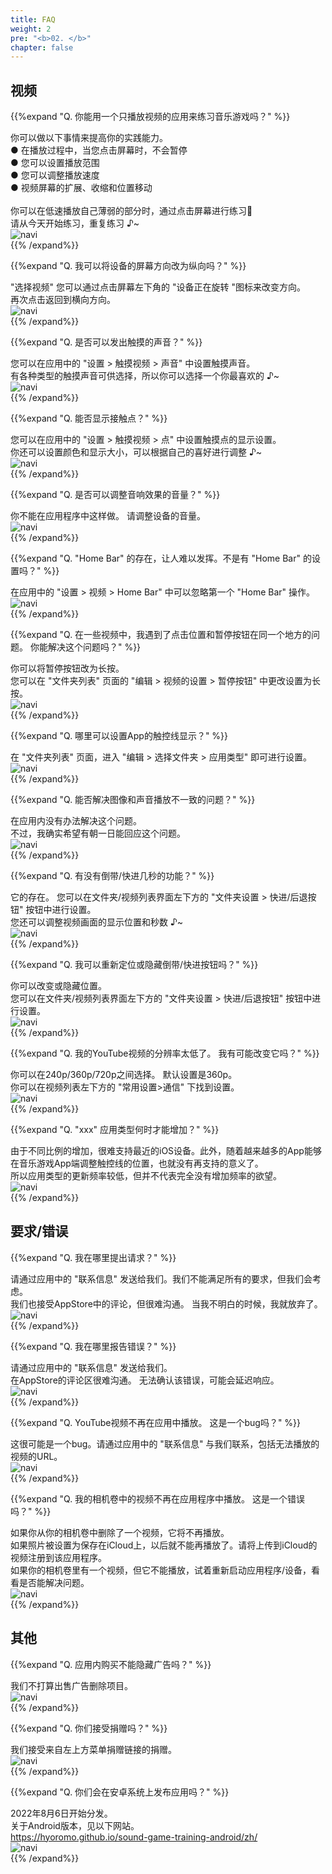 ```yaml
---
title: FAQ
weight: 2
pre: "<b>02. </b>"
chapter: false
---
```


## 视频

<!-- Q. 動画再生するだけのアプリで音/リズムゲームの練習になるのでしょうか？ -->
{{%expand "Q. 你能用一个只播放视频的应用来练习音乐游戏吗？" %}}
<div class="balloon">
你可以做以下事情来提高你的实践能力。<br>
● 在播放过程中，当您点击屏幕时，不会暂停<br>
● 您可以设置播放范围<br>
● 您可以调整播放速度<br>
● 视频屏幕的扩展、收缩和位置移动<br>
<br>
你可以在低速播放自己薄弱的部分时，通过点击屏幕进行练习💪<br>请从今天开始练习，重复练习 ♪~
</div>
<div class="box"><img src="navi_001.png" alt="navi" class="img-right"></div>
{{% /expand%}}
<br>

<!-- Q. 縦向きにする事は出来ますか？ -->
{{%expand "Q. 我可以将设备的屏幕方向改为纵向吗？" %}}
<div class="balloon">
"选择视频" 您可以通过点击屏幕左下角的 "设备正在旋转 "图标来改变方向。<br>
再次点击返回到横向方向。
</div>
<div class="box"><img src="navi_001.png" alt="navi" class="img-right"></div>
{{% /expand%}}
<br>

<!-- Q. タッチ音を鳴らす事は出来ますか？ -->
{{%expand "Q. 是否可以发出触摸的声音？" %}}
<div class="balloon">
您可以在应用中的 "设置 > 触摸视频 > 声音" 中设置触摸声音。<br>
有各种类型的触摸声音可供选择，所以你可以选择一个你最喜欢的 ♪~
</div>
<div class="box"><img src="navi_002.png" alt="navi" class="img-right"></div>
{{% /expand%}}
<br>

<!-- Q. タッチ箇所を表示する事は出来ますか？ -->
{{%expand "Q. 能否显示接触点？" %}}
<div class="balloon">
您可以在应用中的 "设置 > 触摸视频 > 点" 中设置触摸点的显示设置。<br>
你还可以设置颜色和显示大小，可以根据自己的喜好进行调整 ♪~
</div>
<div class="box"><img src="navi_002.png" alt="navi" class="img-right"></div>
{{% /expand%}}
<br>

<!-- Q. 効果音の音量調整は行なえますか？ -->
{{%expand "Q. 是否可以调整音响效果的音量？" %}}
<div class="balloon">
你不能在应用程序中这样做。 请调整设备的音量。
</div>
<div class="box"><img src="navi_004.png" alt="navi" class="img-right"></div>
{{% /expand%}}
<br>

<!-- Q. 疑似プレイ中にホームバーが邪魔でプレイし難いです。ホームバー設定は無いですか？ -->
{{%expand "Q. \"Home Bar\" 的存在，让人难以发挥。不是有 \"Home Bar\" 的设置吗？" %}}
<div class="balloon">
在应用中的 "设置 > 视频 > Home Bar" 中可以忽略第一个 "Home Bar" 操作。
</div>
<div class="box"><img src="navi_001.png" alt="navi" class="img-right"></div>
{{% /expand%}}
<br>

<!-- Q. プレイ動画によってはタップ位置と一時停止ボタンが同じ場所で困っています。どうにかなりませんか？ -->
{{%expand "Q. 在一些视频中，我遇到了点击位置和暂停按钮在同一个地方的问题。 你能解决这个问题吗？" %}}
<div class="balloon">
你可以将暂停按钮改为长按。<br>
您可以在 "文件夹列表" 页面的 "编辑 > 视频的设置 > 暂停按钮" 中更改设置为长按。
</div>
<div class="box"><img src="navi_002.png" alt="navi" class="img-right"></div>
{{% /expand%}}
<br>

<!-- Q. アプリの判定ライン表示の設定は何処から行えますか？ -->
{{%expand "Q. 哪里可以设置App的触控线显示？" %}}
<div class="balloon">
在 "文件夹列表" 页面，进入 "编辑 > 选择文件夹 > 应用类型" 即可进行设置。
</div>
<div class="box"><img src="navi_001.png" alt="navi" class="img-right"></div>
{{% /expand%}}
<br>

<!-- Q. 音ズレを直せますか？ -->
{{%expand "Q. 能否解决图像和声音播放不一致的问题？" %}}
<div class="balloon">
在应用内没有办法解决这个问题。<br>不过，我确实希望有朝一日能回应这个问题。
</div>
<div class="box"><img src="navi_003.png" alt="navi" class="img-right"></div>
{{% /expand%}}
<br>

<!-- Q. 数秒だけ巻き戻し/早送りする機能はありますか？ -->
{{%expand "Q. 有没有倒带/快进几秒的功能？" %}}
<div class="balloon">
它的存在。 您可以在文件夹/视频列表界面左下方的 "文件夹设置 > 快进/后退按钮" 按钮中进行设置。<br>
您还可以调整视频画面的显示位置和秒数 ♪~
</div>
<div class="box"><img src="navi_002.png" alt="navi" class="img-right"></div>
{{% /expand%}}
<br>

<!-- Q. 巻き戻し/早送りボタンを位置変更または非表示できますか？ -->
{{%expand "Q. 我可以重新定位或隐藏倒带/快进按钮吗？" %}}
<div class="balloon">
你可以改变或隐藏位置。<br>
您可以在文件夹/视频列表界面左下方的 "文件夹设置 > 快进/后退按钮" 按钮中进行设置。
</div>
<div class="box"><img src="navi_001.png" alt="navi" class="img-right"></div>
{{% /expand%}}
<br>

<!-- Q. YouTube動画の解像度が低いです。変更出来ませんか？ -->
{{%expand "Q. 我的YouTube视频的分辨率太低了。 我有可能改变它吗？" %}}
<div class="balloon">
你可以在240p/360p/720p之间选择。 默认设置是360p。<br>你可以在视频列表左下方的 "常用设置>通信" 下找到设置。
</div>
<div class="box"><img src="navi_002.png" alt="navi" class="img-right"></div>
{{% /expand%}}
<br>

<!-- Q. ◯◯のアプリ種類はいつ増えますか？ -->
{{%expand "Q. \"xxx\" 应用类型何时才能增加？" %}}
<div class="balloon">
由于不同比例的增加，很难支持最近的iOS设备。此外，随着越来越多的App能够在音乐游戏App端调整触控线的位置，也就没有再支持的意义了。<br>所以应用类型的更新频率较低，但并不代表完全没有增加频率的欲望。
</div>
<div class="box"><img src="navi_003.png" alt="navi" class="img-right"></div>
{{% /expand%}}

## 要求/错误

<!-- Q. 要望は何処からすればいいですか？ -->
{{%expand "Q. 我在哪里提出请求？" %}}
<div class="balloon">
请通过应用中的 "联系信息" 发送给我们。我们不能满足所有的要求，但我们会考虑。<br>我们也接受AppStore中的评论，但很难沟通。 当我不明白的时候，我就放弃了。
</div>
<div class="box"><img src="navi_001.png" alt="navi" class="img-right"></div>
{{% /expand%}}
<br>

<!-- Q. バグは何処から報告すればいいですか？ -->
{{%expand "Q. 我在哪里报告错误？" %}}
<div class="balloon">
请通过应用中的 "联系信息" 发送给我们。<br>在AppStore的评论区很难沟通。 无法确认该错误，可能会延迟响应。
</div>
<div class="box"><img src="navi_001.png" alt="navi" class="img-right"></div>
{{% /expand%}}
<br>

<!-- Q. YouTubeの動画がアプリ内で再生されなくなりました。これはバグですか？ -->
{{%expand "Q. YouTube视频不再在应用中播放。 这是一个bug吗？" %}}
<div class="balloon">
这很可能是一个bug。请通过应用中的 "联系信息" 与我们联系，包括无法播放的视频的URL。
</div>
<div class="box"><img src="navi_003.png" alt="navi" class="img-right"></div>
{{% /expand%}}
<br>

<!-- Q. カメラロールの動画がアプリ内で再生されなくなりました。これはバグですか？ -->
{{%expand "Q. 我的相机卷中的视频不再在应用程序中播放。 这是一个错误吗？" %}}
<div class="balloon">
如果你从你的相机卷中删除了一个视频，它将不再播放。<br>如果照片被设置为保存在iCloud上，以后就不能再播放了。请将上传到iCloud的视频注册到该应用程序。<br>如果你的相机卷里有一个视频，但它不能播放，试着重新启动应用程序/设备，看看是否能解决问题。
</div>
<div class="box"><img src="navi_001.png" alt="navi" class="img-right"></div>
{{% /expand%}}

## 其他

<!-- Q. 広告はアプリ内課金で消せませんか？ -->
{{%expand "Q. 应用内购买不能隐藏广告吗？" %}}
<div class="balloon">
我们不打算出售广告删除项目。
</div>
<div class="box"><img src="navi_003.png" alt="navi" class="img-right"></div>
{{% /expand%}}
<br>

<!-- Q. Donateは受け付けていますか？ -->
{{%expand "Q. 你们接受捐赠吗？" %}}
<div class="balloon">
我们接受来自左上方菜单捐赠链接的捐赠。
</div>
<div class="box"><img src="navi_001.png" alt="navi" class="img-right"></div>
{{% /expand%}}
<br>

<!-- Q. Androidアプリは配信しないのですか？ -->
{{%expand "Q. 你们会在安卓系统上发布应用吗？" %}}
<div class="balloon">
2022年8月6日开始分发。<br>
关于Android版本，见以下网站。<br>
<a href= "https://hyoromo.github.io/sound-game-training-android/zh/" >https://hyoromo.github.io/sound-game-training-android/zh/</a><br>
</div>
<div class="box"><img src="navi_001.png" alt="navi" class="img-right"></div>
{{% /expand%}}

